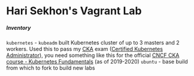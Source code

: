 Hari Sekhon's Vagrant Lab
=========================

##### Inventory

`kubernetes` - `kubeadm` built Kubernetes cluster of up to 3 masters and 2 workers. Used this to pass my [CKA](https://www.cncf.io/certification/cka/) exam ([Certified Kubernetes Administrator](https://www.cncf.io/certification/cka/)), you need something like this for the official [CNCF CKA course - Kubernetes Fundamentals](https://training.linuxfoundation.org/training/kubernetes-fundamentals/) (as of 2019-2020)
`ubuntu` - base build from which to fork to build new labs
